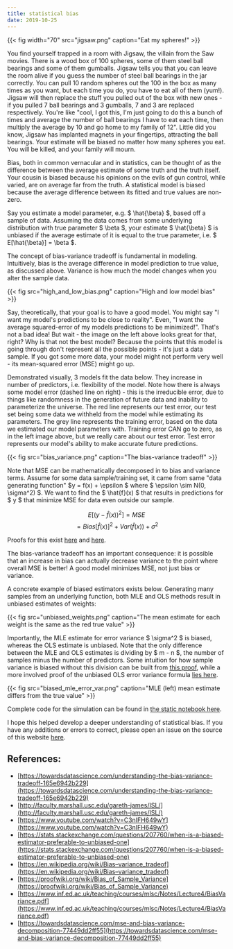 ```yaml
---
title: statistical bias
date: 2019-10-25
---
```


{{< fig width="70" src="jigsaw.png" caption="Eat my spheres!" >}}

You find yourself trapped in a room with  Jigsaw, the villain from the Saw movies. There is a wood box of 100 spheres, some of them steel ball bearings and some of them gumballs. Jigsaw tells you that you can leave the room alive if you guess the number of steel ball bearings in the jar correctly. You can pull 10 random spheres out the 100 in the box as many times as you want, but each time you do, you have to eat all of them (yum!). Jigsaw will then replace the stuff you pulled out of the box with new ones - if you pulled 7 ball bearings and 3 gumballs, 7 and 3 are replaced respectively. You're like "cool, I got this, I'm just going to do this a bunch of times and average the number of ball bearings I have to eat each time, then multiply the average by 10 and go home to my family of 12". Little did you know, Jigsaw has implanted magnets in your fingertips, attracting the ball bearings. Your estimate will be biased no matter how many spheres you eat. You will be killed, and your family will mourn.

Bias, both in common vernacular and in statistics, can be thought of as the difference between the average estimate of some truth and the truth itself. Your cousin is biased because his opinions on the evils of gun control, while varied, are on average far from the truth. A statistical model is biased because the average difference between its fitted and true values are non-zero.

Say you estimate a model parameter, e.g. $ \hat{\beta} $, based off a sample of data. Assuming the data comes from some underlying distribution with true parameter $ \beta $, your estimate $ \hat{\beta} $ is unbiased if the average estimate of it is equal to the true parameter, i.e. $ E[\hat{\beta}] = \beta $.

The concept of bias-variance tradeoff is fundamental in modeling. Intuitively, bias is the average difference in model prediction to true value, as discussed above. Variance is how much the model changes when you alter the sample data.

{{< fig src="high_and_low_bias.png" caption="High and low model bias" >}}

Say, theoretically, that your goal is to have a good model. You might say "I want my model's predictions to be close to reality". Even, "I want the average squared-error of my models predictions to be minimized!". That's not a bad idea! But wait - the image on the left above looks great for that, right? Why is that not the best model? Because the points that this model is going through don't represent all the possible points - it's just a data sample. If you got some more data, your model might not perform very well - its mean-squared error (MSE) might go up.

Demonstrated visually, 3 models fit the data below. They increase in number of predictors, i.e. flexibility of the model. Note how there is always some model error (dashed line on right) - this is the irreducible error, due to things like randomness in the generation of future data and inability to parameterize the universe. The red line represents our test error, our test set being some data we withheld from the model while estimating its parameters. The grey line represents the training error, based on the data we estimated our model parameters with. Training error CAN go to zero, as in the left image above, but we really care about our test error. Test error represents our model's ability to make accurate future predictions.

{{< fig src="bias_variance.png" caption="The bias-variance tradeoff" >}}

Note that MSE can be mathematically decomposed in to bias and variance terms. Assume for some data sample/training set, it came from same "data generating function" $y = f(x) + \epsilon $ where $ \epsilon \sim N(0, \sigma^2) $. We want to find the $ \hat{f}(x) $ that results in predictions for $ y $ that minimize MSE for data even outside our sample.

$$ E[(y - \hat{f}(x))^2] = MSE $$
$$ = Bias[\hat{f}(x)]^2 + Var(\hat{f}(x)) + \sigma^2 $$

Proofs for this exist [here](https://towardsdatascience.com/mse-and-bias-variance-decomposition-77449dd2ff55) and [here](https://www.inf.ed.ac.uk/teaching/courses/mlsc/Notes/Lecture4/BiasVariance.pdf).


The bias-variance tradeoff has an important consequence: it is possible that an increase in bias can actually decrease variance to the point where overall MSE is better! A good model minimizes MSE, not just bias or variance.

A concrete example of biased estimators exists below. Generating many samples from an underlying function, both MLE and OLS methods result in unbiased estimates of weights:

{{< fig src="unbiased_weights.png" caption="The mean estimate for each weight is the same as the red true value" >}}

Importantly, the MLE estimate for error variance $ \sigma^2 $ is biased, whereas the OLS estimate is unbiased. Note that the only difference between the MLE and OLS estimates is dividing by $ m - n $, the number of samples minus the number of predictors. Some intuition for how sample variance is biased without this division can be built from [this proof](https://proofwiki.org/wiki/Bias_of_Sample_Variance), while a more involved proof of the unbiased OLS error variance formula [lies here](https://stats.stackexchange.com/questions/20227/why-is-rss-distributed-chi-square-times-n-p).

{{< fig src="biased_mle_error_var.png" caption="MLE (left) mean estimate differs from the true value" >}}

Complete code for the simulation can be found in [the static notebook here](/ols_vs_mle_bias.html).

I hope this helped develop a deeper understanding of statistical bias. If you have any additions or errors to correct, please open an issue on the source of this website [here](https://github.com/robinovitch61/the-leo-zone/issues).

## References:
* [https://towardsdatascience.com/understanding-the-bias-variance-tradeoff-165e6942b229](https://towardsdatascience.com/understanding-the-bias-variance-tradeoff-165e6942b229)
* [http://faculty.marshall.usc.edu/gareth-james/ISL/](http://faculty.marshall.usc.edu/gareth-james/ISL/)
* [https://www.youtube.com/watch?v=C3nIFH649wY](https://www.youtube.com/watch?v=C3nIFH649wY)
* [https://stats.stackexchange.com/questions/207760/when-is-a-biased-estimator-preferable-to-unbiased-one](https://stats.stackexchange.com/questions/207760/when-is-a-biased-estimator-preferable-to-unbiased-one)
* [https://en.wikipedia.org/wiki/Bias–variance_tradeof](https://en.wikipedia.org/wiki/Bias–variance_tradeof)
* [https://proofwiki.org/wiki/Bias_of_Sample_Variance](https://proofwiki.org/wiki/Bias_of_Sample_Variance)
* [https://www.inf.ed.ac.uk/teaching/courses/mlsc/Notes/Lecture4/BiasVariance.pdf](https://www.inf.ed.ac.uk/teaching/courses/mlsc/Notes/Lecture4/BiasVariance.pdf)
* [https://towardsdatascience.com/mse-and-bias-variance-decomposition-77449dd2ff55](https://towardsdatascience.com/mse-and-bias-variance-decomposition-77449dd2ff55)
